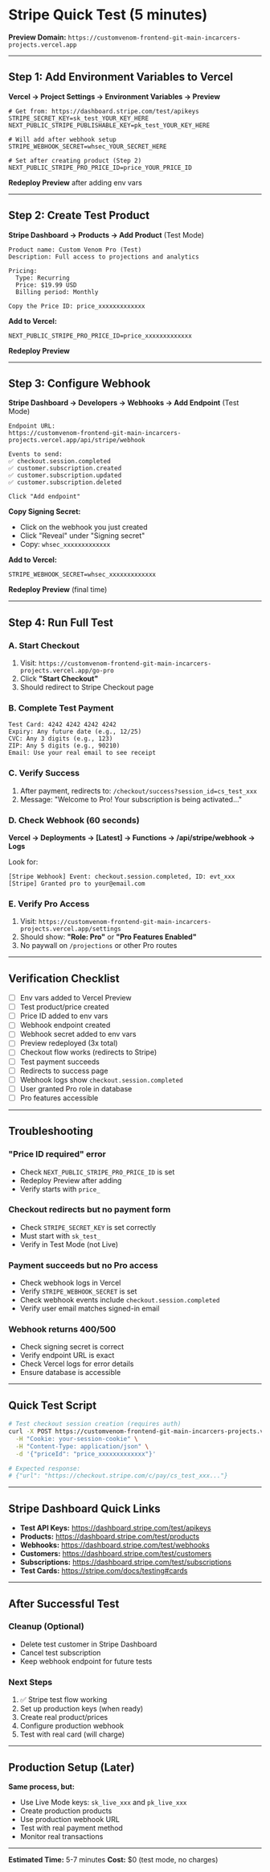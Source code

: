 # Stripe Quick Test (5 minutes)

**Preview Domain:** `https://customvenom-frontend-git-main-incarcers-projects.vercel.app`

---

## Step 1: Add Environment Variables to Vercel

**Vercel → Project Settings → Environment Variables → Preview**

```env
# Get from: https://dashboard.stripe.com/test/apikeys
STRIPE_SECRET_KEY=sk_test_YOUR_KEY_HERE
NEXT_PUBLIC_STRIPE_PUBLISHABLE_KEY=pk_test_YOUR_KEY_HERE

# Will add after webhook setup
STRIPE_WEBHOOK_SECRET=whsec_YOUR_SECRET_HERE

# Set after creating product (Step 2)
NEXT_PUBLIC_STRIPE_PRO_PRICE_ID=price_YOUR_PRICE_ID
```

**Redeploy Preview** after adding env vars

---

## Step 2: Create Test Product

**Stripe Dashboard → Products → Add Product** (Test Mode)

```
Product name: Custom Venom Pro (Test)
Description: Full access to projections and analytics

Pricing:
  Type: Recurring
  Price: $19.99 USD
  Billing period: Monthly

Copy the Price ID: price_xxxxxxxxxxxxx
```

**Add to Vercel:**
```env
NEXT_PUBLIC_STRIPE_PRO_PRICE_ID=price_xxxxxxxxxxxxx
```

**Redeploy Preview**

---

## Step 3: Configure Webhook

**Stripe Dashboard → Developers → Webhooks → Add Endpoint** (Test Mode)

```
Endpoint URL: 
https://customvenom-frontend-git-main-incarcers-projects.vercel.app/api/stripe/webhook

Events to send:
✅ checkout.session.completed
✅ customer.subscription.created
✅ customer.subscription.updated
✅ customer.subscription.deleted

Click "Add endpoint"
```

**Copy Signing Secret:**
- Click on the webhook you just created
- Click "Reveal" under "Signing secret"
- Copy: `whsec_xxxxxxxxxxxxx`

**Add to Vercel:**
```env
STRIPE_WEBHOOK_SECRET=whsec_xxxxxxxxxxxxx
```

**Redeploy Preview** (final time)

---

## Step 4: Run Full Test

### A. Start Checkout
1. Visit: `https://customvenom-frontend-git-main-incarcers-projects.vercel.app/go-pro`
2. Click **"Start Checkout"**
3. Should redirect to Stripe Checkout page

### B. Complete Test Payment
```
Test Card: 4242 4242 4242 4242
Expiry: Any future date (e.g., 12/25)
CVC: Any 3 digits (e.g., 123)
ZIP: Any 5 digits (e.g., 90210)
Email: Use your real email to see receipt
```

### C. Verify Success
1. After payment, redirects to: `/checkout/success?session_id=cs_test_xxx`
2. Message: "Welcome to Pro! Your subscription is being activated..."

### D. Check Webhook (60 seconds)
**Vercel → Deployments → [Latest] → Functions → /api/stripe/webhook → Logs**

Look for:
```
[Stripe Webhook] Event: checkout.session.completed, ID: evt_xxx
[Stripe] Granted pro to your@email.com
```

### E. Verify Pro Access
1. Visit: `https://customvenom-frontend-git-main-incarcers-projects.vercel.app/settings`
2. Should show: **"Role: Pro"** or **"Pro Features Enabled"**
3. No paywall on `/projections` or other Pro routes

---

## Verification Checklist

- [ ] Env vars added to Vercel Preview
- [ ] Test product/price created
- [ ] Price ID added to env vars
- [ ] Webhook endpoint created
- [ ] Webhook secret added to env vars
- [ ] Preview redeployed (3x total)
- [ ] Checkout flow works (redirects to Stripe)
- [ ] Test payment succeeds
- [ ] Redirects to success page
- [ ] Webhook logs show `checkout.session.completed`
- [ ] User granted Pro role in database
- [ ] Pro features accessible

---

## Troubleshooting

### "Price ID required" error
- Check `NEXT_PUBLIC_STRIPE_PRO_PRICE_ID` is set
- Redeploy Preview after adding
- Verify starts with `price_`

### Checkout redirects but no payment form
- Check `STRIPE_SECRET_KEY` is set correctly
- Must start with `sk_test_`
- Verify in Test Mode (not Live)

### Payment succeeds but no Pro access
- Check webhook logs in Vercel
- Verify `STRIPE_WEBHOOK_SECRET` is set
- Check webhook events include `checkout.session.completed`
- Verify user email matches signed-in email

### Webhook returns 400/500
- Check signing secret is correct
- Verify endpoint URL is exact
- Check Vercel logs for error details
- Ensure database is accessible

---

## Quick Test Script

```bash
# Test checkout session creation (requires auth)
curl -X POST https://customvenom-frontend-git-main-incarcers-projects.vercel.app/api/checkout/session \
  -H "Cookie: your-session-cookie" \
  -H "Content-Type: application/json" \
  -d '{"priceId": "price_xxxxxxxxxxxxx"}'

# Expected response:
# {"url": "https://checkout.stripe.com/c/pay/cs_test_xxx..."}
```

---

## Stripe Dashboard Quick Links

- **Test API Keys:** https://dashboard.stripe.com/test/apikeys
- **Products:** https://dashboard.stripe.com/test/products
- **Webhooks:** https://dashboard.stripe.com/test/webhooks
- **Customers:** https://dashboard.stripe.com/test/customers
- **Subscriptions:** https://dashboard.stripe.com/test/subscriptions
- **Test Cards:** https://stripe.com/docs/testing#cards

---

## After Successful Test

### Cleanup (Optional)
- Delete test customer in Stripe Dashboard
- Cancel test subscription
- Keep webhook endpoint for future tests

### Next Steps
1. ✅ Stripe test flow working
2. Set up production keys (when ready)
3. Create real product/prices
4. Configure production webhook
5. Test with real card (will charge)

---

## Production Setup (Later)

**Same process, but:**
- Use Live Mode keys: `sk_live_xxx` and `pk_live_xxx`
- Create production products
- Use production webhook URL
- Test with real payment method
- Monitor real transactions

---

**Estimated Time:** 5-7 minutes
**Cost:** $0 (test mode, no charges)

